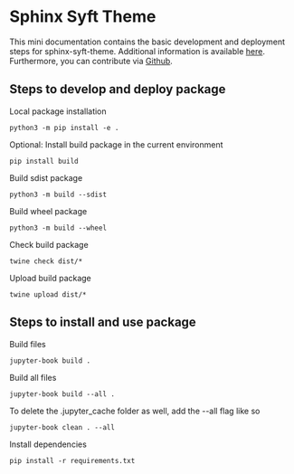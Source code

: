 # Sphinx Syft Theme

This mini documentation contains the basic development and deployment steps for sphinx-syft-theme. Additional information is available [here](https://packaging.python.org/en/latest/guides/distributing-packages-using-setuptools/#packaging-your-project). Furthermore, you can contribute via [Github](https://github.com/callezenwaka/sphinx-syft-theme/).

## Steps to develop and deploy package

Local package installation 
```
python3 -m pip install -e .
```

Optional: Install build package in the current environment
```
pip install build
```

Build sdist package
```
python3 -m build --sdist
```

Build wheel package
```
python3 -m build --wheel
```

Check build package
```
twine check dist/*
```

Upload build package
```
twine upload dist/*
```

## Steps to install and use package

Build files
```
jupyter-book build .
```

Build all files
```
jupyter-book build --all .
```

To delete the .jupyter_cache folder as well, add the --all flag like so
```
jupyter-book clean . --all
```

Install dependencies
```
pip install -r requirements.txt

```